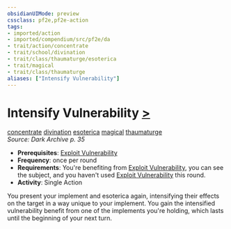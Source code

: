 ```yaml
---
obsidianUIMode: preview
cssclass: pf2e,pf2e-action
tags:
- imported/action
- imported/compendium/src/pf2e/da
- trait/action/concentrate
- trait/school/divination
- trait/class/thaumaturge/esoterica
- trait/magical
- trait/class/thaumaturge
aliases: ["Intensify Vulnerability"]
---
```

# Intensify Vulnerability [>](chapter-9-playing-the-game.md#Actions "Single Action")
[concentrate](concentrate.md)  [divination](divination.md)  [esoterica](esoterica-da.md)  [magical](magical.md)  [thaumaturge](rules/traits/thaumaturge-da.md)  
*Source: Dark Archive p. 35*  

- **Prerequisites**: [Exploit Vulnerability](exploit-vulnerability-da.md)
- **Frequency**: once per round
- **Requirements**: You're benefiting from [Exploit Vulnerability](exploit-vulnerability-da.md), you can see the subject, and you haven't used [Exploit Vulnerability](exploit-vulnerability-da.md) this round.
- **Activity**: Single Action

You present your implement and esoterica again, intensifying their effects on the target in a way unique to your implement. You gain the intensified vulnerability benefit from one of the implements you're holding, which lasts until the beginning of your next turn.